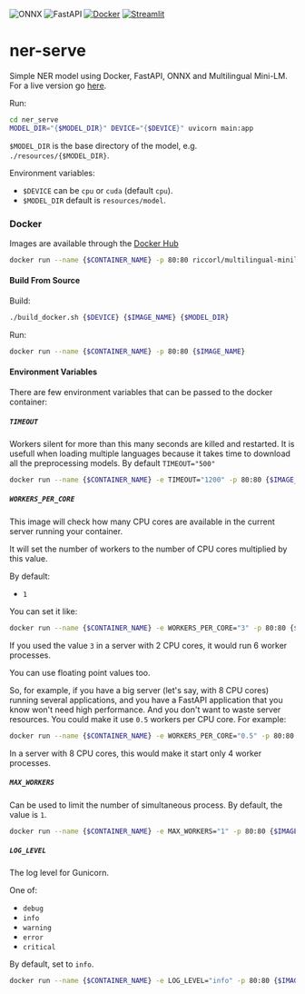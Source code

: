![ONNX](https://img.shields.io/static/v1?style=flat&message=ONNX&color=005CED&logo=ONNX&logoColor=FFFFFF&label=)
![FastAPI](https://img.shields.io/static/v1?style=flat&message=FastAPI&color=009688&logo=FastAPI&logoColor=FFFFFF&label=)
[![Docker](https://img.shields.io/static/v1?style=flat&message=Docker&color=2496ED&logo=Docker&logoColor=FFFFFF&label=)](https://hub.docker.com/r/riccorl/multilingual-minilm-ner)
[![Streamlit](https://img.shields.io/static/v1?style=flat&message=Streamlit&color=FF4B4B&logo=Streamlit&logoColor=FFFFFF&label=)](https://ner-serve-streamlit.herokuapp.com/)

# ner-serve

Simple NER model using Docker, FastAPI, ONNX and Multilingual Mini-LM. For a live version go 
[here](https://ner-serve-streamlit.herokuapp.com/).

Run:

```bash
cd ner_serve
MODEL_DIR="{$MODEL_DIR}" DEVICE="{$DEVICE}" uvicorn main:app
```

`$MODEL_DIR` is the base directory of the model, e.g. `./resources/{$MODEL_DIR}`.  

Environment variables:
- `$DEVICE` can be `cpu` or `cuda` (default `cpu`).
- `$MODEL_DIR` default is `resources/model`.

### Docker

Images are available through the [Docker Hub](https://hub.docker.com/r/riccorl/multilingual-minilm-ner)

```bash
docker run --name {$CONTAINER_NAME} -p 80:80 riccorl/multilingual-minilm-ner
```

#### Build From Source

Build:

```bash
./build_docker.sh {$DEVICE} {$IMAGE_NAME} {$MODEL_DIR}
```

Run:

```bash
docker run --name {$CONTAINER_NAME} -p 80:80 {$IMAGE_NAME}
```

#### Environment Variables
There are few environment variables that can be passed to the docker container:

##### `TIMEOUT`

Workers silent for more than this many seconds are killed and restarted. It is usefull when loading 
multiple languages because it takes time to download all the preprocessing models.
By default `TIMEOUT="500"`

```bash
docker run --name {$CONTAINER_NAME} -e TIMEOUT="1200" -p 80:80 {$IMAGE_NAME}
```

##### `WORKERS_PER_CORE`

This image will check how many CPU cores are available in the current server running your container.

It will set the number of workers to the number of CPU cores multiplied by this value.

By default:

* `1`

You can set it like:

```bash
docker run --name {$CONTAINER_NAME} -e WORKERS_PER_CORE="3" -p 80:80 {$IMAGE_NAME}
```

If you used the value `3` in a server with 2 CPU cores, it would run 6 worker processes.

You can use floating point values too.

So, for example, if you have a big server (let's say, with 8 CPU cores) running several applications, and you
have a FastAPI application that you know won't need high performance. And you don't want to waste server 
resources. You could make it use `0.5` workers per CPU core. For example:

```bash
docker run --name {$CONTAINER_NAME} -e WORKERS_PER_CORE="0.5" -p 80:80 {$IMAGE_NAME}
```

In a server with 8 CPU cores, this would make it start only 4 worker processes.

##### `MAX_WORKERS`

Can be used to limit the number of simultaneous process. By default, the value is `1`.

```bash
docker run --name {$CONTAINER_NAME} -e MAX_WORKERS="1" -p 80:80 {$IMAGE_NAME}
```

##### `LOG_LEVEL`

The log level for Gunicorn.

One of:

* `debug`
* `info`
* `warning`
* `error`
* `critical`

By default, set to `info`.

```bash
docker run --name {$CONTAINER_NAME} -e LOG_LEVEL="info" -p 80:80 {$IMAGE_NAME}
```
